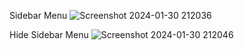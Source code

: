 Sidebar Menu 
![Screenshot 2024-01-30 212036](https://github.com/pacetech90/sidebar-transparan/assets/55420029/bd22d8a4-78a4-4ca5-bdd3-1027d64b53b5)

Hide Sidebar Menu
![Screenshot 2024-01-30 212046](https://github.com/pacetech90/sidebar-transparan/assets/55420029/d70b2d47-e998-46dc-8e2c-d1150e4831cd)
